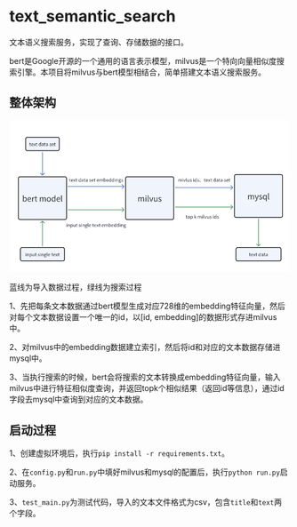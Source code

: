 # text_semantic_search
文本语义搜索服务，实现了查询、存储数据的接口。

bert是Google开源的一个通用的语言表示模型，milvus是一个特向向量相似度搜索引擎。本项目将milvus与bert模型相结合，简单搭建文本语义搜索服务。

## 整体架构

![文本语义搜索服务流程图](https://raw.githubusercontent.com/OverCookkk/PicBed/master/github_projects_images/文本语义搜索服务流程图.png)

蓝线为导入数据过程，绿线为搜索过程

1、先把每条文本数据通过bert模型生成对应728维的embedding特征向量，然后对每个文本数据设置一个唯一的id，以[id, embedding]的数据形式存进milvus中。

2、对milvus中的embedding数据建立索引，然后将id和对应的文本数据存储进mysql中。

3、当执行搜索的时候，bert会将搜索的文本转换成embedding特征向量，输入milvus中进行特征相似度查询，并返回topk个相似结果（返回id等信息），通过id字段去mysql中查询到对应的文本数据。





## 启动过程

1、创建虚拟环境后，执行`pip install -r requirements.txt`。

2、在`config.py`和`run.py`中填好milvus和mysql的配置后，执行`python run.py`启动服务。

3、`test_main.py`为测试代码，导入的文本文件格式为csv，包含`title`和`text`两个字段。
